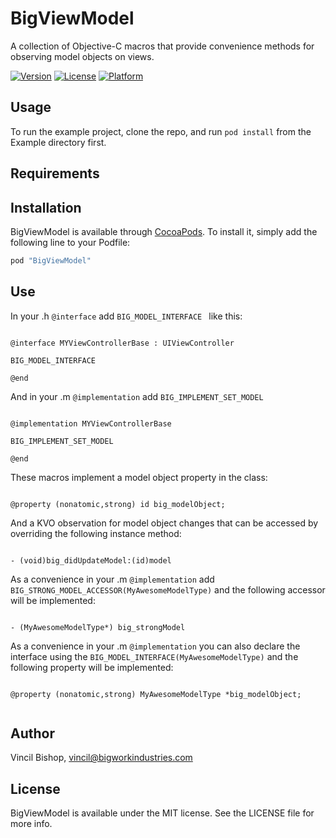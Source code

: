 # BigViewModel
A collection of Objective-C macros that provide convenience methods for observing model objects on views.

[![Version](https://img.shields.io/cocoapods/v/BigViewModel.svg?style=flat)](http://cocoapods.org/pods/BigViewModel)
[![License](https://img.shields.io/cocoapods/l/BigViewModel.svg?style=flat)](http://cocoapods.org/pods/BigViewModel)
[![Platform](https://img.shields.io/cocoapods/p/BigViewModel.svg?style=flat)](http://cocoapods.org/pods/BigViewModel)

## Usage

To run the example project, clone the repo, and run `pod install` from the Example directory first.

## Requirements

## Installation

BigViewModel is available through [CocoaPods](http://cocoapods.org). To install
it, simply add the following line to your Podfile:

```ruby
pod "BigViewModel"
```

## Use

In your .h ``` @interface ``` add ```BIG_MODEL_INTERFACE ``` like this:

```objc

@interface MYViewControllerBase : UIViewController

BIG_MODEL_INTERFACE

@end

```

And in your .m ``` @implementation ``` add ```BIG_IMPLEMENT_SET_MODEL```

```objc

@implementation MYViewControllerBase

BIG_IMPLEMENT_SET_MODEL

@end

```

These macros implement a model object property in the class:

```objc

@property (nonatomic,strong) id big_modelObject;

```

And a KVO observation for model object changes that can be accessed by overriding the following instance method: 

```objc

- (void)big_didUpdateModel:(id)model

```

As a convenience in your .m ``` @implementation ``` add ```BIG_STRONG_MODEL_ACCESSOR(MyAwesomeModelType)``` and the following accessor will be implemented: 

```objc

- (MyAwesomeModelType*) big_strongModel

```


As a convenience in your .m ``` @implementation ``` you can also declare the interface using the ```BIG_MODEL_INTERFACE(MyAwesomeModelType)``` and the following property will be implemented: 

```objc

@property (nonatomic,strong) MyAwesomeModelType *big_modelObject;


```


## Author

Vincil Bishop, vincil@bigworkindustries.com

## License

BigViewModel is available under the MIT license. See the LICENSE file for more info.
